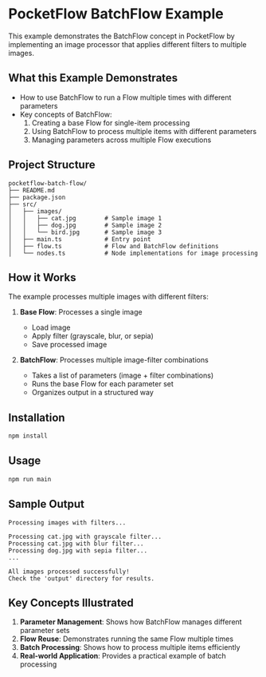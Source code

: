 # PocketFlow BatchFlow Example

This example demonstrates the BatchFlow concept in PocketFlow by implementing an image processor that applies different filters to multiple images.

## What this Example Demonstrates

- How to use BatchFlow to run a Flow multiple times with different parameters
- Key concepts of BatchFlow:
  1. Creating a base Flow for single-item processing
  2. Using BatchFlow to process multiple items with different parameters
  3. Managing parameters across multiple Flow executions

## Project Structure

```
pocketflow-batch-flow/
├── README.md
├── package.json
├── src/
│   ├── images/
│   │   ├── cat.jpg        # Sample image 1
│   │   ├── dog.jpg        # Sample image 2
│   │   └── bird.jpg       # Sample image 3
│   ├── main.ts            # Entry point
│   ├── flow.ts            # Flow and BatchFlow definitions
│   └── nodes.ts           # Node implementations for image processing
```

## How it Works

The example processes multiple images with different filters:

1. **Base Flow**: Processes a single image

   - Load image
   - Apply filter (grayscale, blur, or sepia)
   - Save processed image

2. **BatchFlow**: Processes multiple image-filter combinations
   - Takes a list of parameters (image + filter combinations)
   - Runs the base Flow for each parameter set
   - Organizes output in a structured way

## Installation

```bash
npm install
```

## Usage

```bash
npm run main
```

## Sample Output

```
Processing images with filters...

Processing cat.jpg with grayscale filter...
Processing cat.jpg with blur filter...
Processing dog.jpg with sepia filter...
...

All images processed successfully!
Check the 'output' directory for results.
```

## Key Concepts Illustrated

1. **Parameter Management**: Shows how BatchFlow manages different parameter sets
2. **Flow Reuse**: Demonstrates running the same Flow multiple times
3. **Batch Processing**: Shows how to process multiple items efficiently
4. **Real-world Application**: Provides a practical example of batch processing
